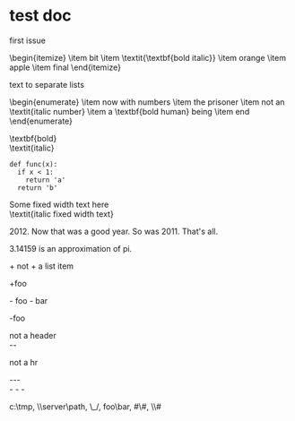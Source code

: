 #  test doc

first issue

\begin{itemize} \item  bit \item  \textit{\textbf{bold italic}} \item  orange
\item  apple \item  final \end{itemize}

text to separate lists

\begin{enumerate} \item  now with numbers \item  the prisoner \item  not an
\textit{italic number} \item  a \textbf{bold human} being \item  end
\end{enumerate}

\textbf{bold}  
\textit{italic}  

    
    
    def func(x):
      if x < 1:
        return 'a'
      return 'b'
          

Some fixed width text here  
\textit{italic fixed width text}

2012\. Now that was a good year. So was 2011. That's all.

3.14159 is an approximation of pi.

\+ not + a list item

+foo

\- foo - bar

-foo 

not a header  
\--

not a hr  
  
\---  
\- - -

c:\tmp, \\\server\path, \\_/, foo\bar, #\\#, \\\\#

